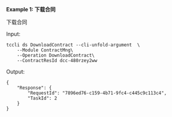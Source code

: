 **Example 1: 下载合同**

下载合同

Input: 

```
tccli ds DownloadContract --cli-unfold-argument  \
    --Module ContractMng\
    --Operation DownloadContract\
    --ContractResId dcc-480rzey2ww
```

Output: 
```
{
    "Response": {
        "RequestId": "7896ed76-c159-4b71-9fc4-c445c9c113c4",
        "TaskId": 2
    }
}
```

